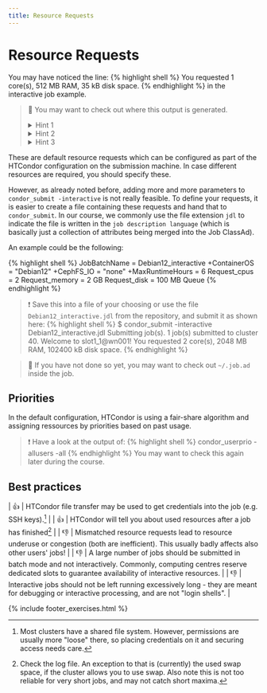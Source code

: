```yaml
---
title: Resource Requests
---
```

# Resource Requests

You may have noticed the line:
{% highlight shell %}
You requested 1 core(s), 512 MB RAM, 35 kB disk space.
{% endhighlight %}
in the interactive job example.

> :leopard: You may want to check out where this output is generated.
> <details><summary>Hint 1</summary>It is <b>not</b> created by HTCondor itself, but in your environment.</details>
> <details><summary>Hint 2</summary>Check out `/etc/profile.d`.</details>
> <details><summary>Hint 3</summary>Check out `/etc/profile.d/12-resources_and_mt.sh`. How does it gather the information?</details>

These are default resource requests which can be configured as part of the HTCondor configuration on the submission machine. In case different resources are required, you should specify these.

However, as already noted before, adding more and more parameters to `condor_submit -interactive` is not really feasible. To define your requests, it is easier to create a file containing these requests and hand that to `condor_submit`. In our course, we commonly use the file extension `jdl` to indicate the file is written in the `job description language` (which is basically just a collection of attributes being merged into the Job ClassAd).

An example could be the following:

{% highlight shell %}
JobBatchName = Debian12_interactive
+ContainerOS = "Debian12"
+CephFS_IO   = "none"
+MaxRuntimeHours = 6
Request_cpus = 2
Request_memory = 2 GB
Request_disk = 100 MB
Queue
{% endhighlight %}

> :exclamation: Save this into a file of your choosing or use the file `Debian12_interactive.jdl` from the repository, and submit it as shown here:
{% highlight shell %}
$ condor_submit -interactive Debian12_interactive.jdl
Submitting job(s).
1 job(s) submitted to cluster 40.
Welcome to slot1_1@wn001!
You requested 2 core(s), 2048 MB RAM, 102400 kB disk space.
{% endhighlight %}

> :leopard: If you have not done so yet, you may want to check out `~/.job.ad` inside the job.

## Priorities

In the default configuration, HTCondor is using a fair-share algorithm and assigning ressources by priorities based on past usage.
> :exclamation: Have a look at the output of:
{% highlight shell %}
condor_userprio -allusers -all
{% endhighlight %}
You may want to check this again later during the course.

## Best practices

| :+1: | HTCondor file transfer may be used to get credentials into the job (e.g. SSH keys).[^1] |
| :+1: | HTCondor will tell you about used resources after a job has finished[^2] |
| :-1: | Mismatched resource requests lead to resource underuse or congestion (both are inefficient). This usually badly affects also other users' jobs! |
| :-1: | A large number of jobs should be submitted in batch mode and not interactively. Commonly, computing centres reserve dedicated slots to guarantee availability of interactive resources. |
| :-1: | Interactive jobs should not be left running excessively long - they are meant for debugging or interactive processing, and are not "login shells". |

[^1]: Most clusters have a shared file system. However, permissions are usually more "loose" there, so placing credentials on it and securing access needs care.
[^2]: Check the log file. An exception to that is (currently) the used swap space, if the cluster allows you to use swap. Also note this is not too reliable for very short jobs, and may not catch short maxima.

{% include footer_exercises.html %}
